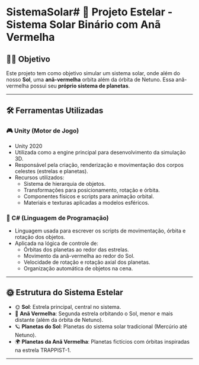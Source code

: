 # SistemaSolar# 🌌 Projeto Estelar - Sistema Solar Binário com Anã Vermelha



## 👨‍🚀 Objetivo

Este projeto tem como objetivo simular um sistema solar, onde além do nosso **Sol**, uma **anã-vermelha** orbita além da órbita de Netuno. Essa anã-vermelha possui seu **próprio sistema de planetas**.

---

## 🛠️ Ferramentas Utilizadas

### 🎮 Unity (Motor de Jogo)
- Unity 2020
- Utilizada como a engine principal para desenvolvimento da simulação 3D.
- Responsável pela criação, renderização e movimentação dos corpos celestes (estrelas e planetas).
- Recursos utilizados:
  - Sistema de hierarquia de objetos.
  - Transformações para posicionamento, rotação e órbita.
  - Componentes físicos e scripts para animação orbital.
  - Materiais e texturas aplicadas a modelos esféricos.

### 🧠 C# (Linguagem de Programação)
- Linguagem usada para escrever os scripts de movimentação, órbita e rotação dos objetos.
- Aplicada na lógica de controle de:
  - Órbitas dos planetas ao redor das estrelas.
  - Movimento da anã-vermelha ao redor do Sol.
  - Velocidade de rotação e rotação axial dos planetas.
  - Organização automática de objetos na cena.

---

## 🌞 Estrutura do Sistema Estelar

- 🌞 **Sol**: Estrela principal, central no sistema.
- 🔴 **Anã Vermelha**: Segunda estrela orbitando o Sol, menor e mais distante (além da órbita de Netuno).
- 🪐 **Planetas do Sol**: Planetas do sistema solar tradicional (Mercúrio até Netuno).
- 🌍 **Planetas da Anã Vermelha**: Planetas fictícios com órbitas inspiradas na estrela TRAPPIST-1.

---

